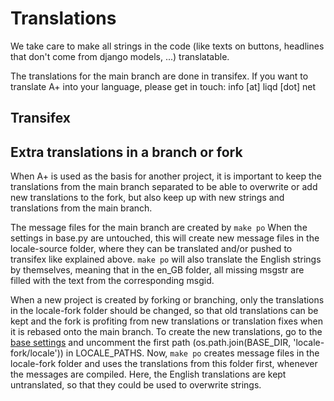 # Translations

We take care to make all strings in the code (like texts on buttons, headlines that don't come from django models, ...) translatable.

The translations for the main branch are done in transifex. If you want to translate A+ into your language, please get in touch: info [at] liqd [dot] net

## Transifex

## Extra translations in a branch or fork
When A+ is used as the basis for another project, it is important to keep
the translations from the main branch separated to be able to overwrite or
add new translations to the fork, but also keep up with new strings and
translations from the main branch.

The message files for the main branch are created by
`make po`
When the settings in base.py are untouched, this will create new message
files in the locale-source folder, where they can be translated and/or
pushed to transifex like explained above.
`make po` will also translate the English strings by themselves, meaning
that in the en_GB folder, all missing msgstr are filled with the text from
the corresponding msgid.

When a new project is created by forking or branching, only the
translations in the locale-fork folder should be changed, so that old
translations can be kept and the fork is profiting from new translations
or translation fixes when it is rebased onto the main branch.
To create the new translations, go to the
[base settings](https://github.com/liqd/adhocracy-plus/blob/master/adhocracy-plus/config/settings/base.py)
and uncomment the first path
(os.path.join(BASE_DIR, 'locale-fork/locale')) in LOCALE_PATHS.
Now, `make po` creates message files in the locale-fork folder and
uses the translations from this folder first, whenever the messages are
compiled.
Here, the English translations are kept untranslated, so that they could
be used to overwrite strings.
